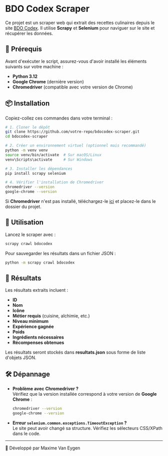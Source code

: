 # BDO Codex Scraper

Ce projet est un scraper web qui extrait des recettes culinaires depuis le site [BDO Codex](https://bdocodex.com). Il utilise **Scrapy** et **Selenium** pour naviguer sur le site et récupérer les données.

## 📌 Prérequis

Avant d'exécuter le script, assurez-vous d'avoir installé les éléments suivants sur votre machine :

- **Python 3.12**
- **Google Chrome** (dernière version)
- **Chromedriver** (compatible avec votre version de Chrome)

## 📦 Installation

Copiez-collez ces commandes dans votre terminal :

```bash
# 1. Cloner le dépôt
git clone https://github.com/votre-repo/bdocodex-scraper.git
cd bdocodex-scraper

# 2. Créer un environnement virtuel (optionnel mais recommandé)
python -m venv venv
source venv/bin/activate  # Sur macOS/Linux
venv\Scripts\activate     # Sur Windows

# 3. Installer les dépendances
pip install scrapy selenium

# 4. Vérifier l'installation de Chromedriver
chromedriver --version
google-chrome --version
```

Si **Chromedriver** n'est pas installé, téléchargez-le [ici](https://chromedriver.chromium.org/downloads) et placez-le dans le dossier du projet.

## 🚀 Utilisation

Lancez le scraper avec :

```bash
scrapy crawl bdocodex
```

Pour sauvegarder les résultats dans un fichier JSON :

```bash
python -m scrapy crawl bdocodex
```

## 📂 Résultats

Les résultats extraits incluent :

- **ID**
- **Nom**
- **Icône**
- **Métier requis** (cuisine, alchimie, etc.)
- **Niveau minimum**
- **Expérience gagnée**
- **Poids**
- **Ingrédients nécessaires**
- **Récompenses obtenues**

Les résultats seront stockés dans **resultats.json** sous forme de liste d'objets JSON.

## 🛠 Dépannage

- **Problème avec Chromedriver ?**  
  Vérifiez que la version installée correspond à votre version de **Google Chrome** :
  ```bash
  chromedriver --version
  google-chrome --version
  ```

- **Erreur `selenium.common.exceptions.TimeoutException` ?**  
  Le site peut avoir changé sa structure. Vérifiez les sélecteurs CSS/XPath dans le code.

---
🔗 Développé par Maxime Van Eygen
